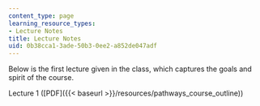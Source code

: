 ```yaml
---
content_type: page
learning_resource_types:
- Lecture Notes
title: Lecture Notes
uid: 0b38cca1-3ade-50b3-0ee2-a852de047adf
---
```


Below is the first lecture given in the class, which captures the goals and spirit of the course.

Lecture 1 ([PDF]({{< baseurl >}}/resources/pathways_course_outline))